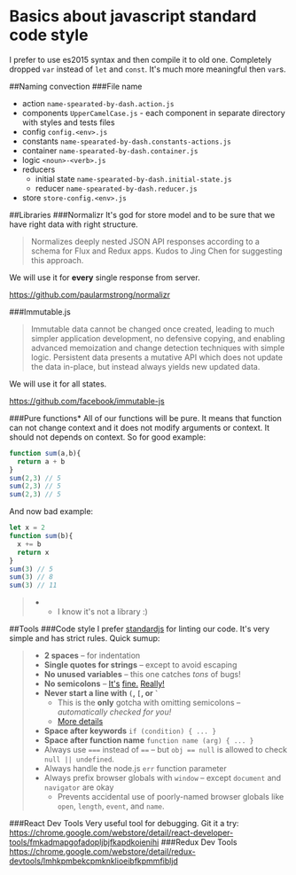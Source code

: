 # Basics about javascript standard code style
I prefer to use es2015 syntax and then compile it to old one. Completely dropped `var` instead of `let` and `const`. It's much more meaningful then `var`s.

##Naming convection
###File name
* action `name-spearated-by-dash.action.js`
* components `UpperCamelCase.js` - each component in separate directory with styles and tests files
* config `config.<env>.js`
* constants `name-spearated-by-dash.constants-actions.js`
* container `name-spearated-by-dash.container.js`
* logic `<noun>-<verb>.js`
* reducers 
    * initial state `name-spearated-by-dash.initial-state.js`
    * reducer `name-spearated-by-dash.reducer.js`
* store `store-config.<env>.js`


##Libraries
###Normalizr
It's god for store model and to be sure that we have right data with right structure.
>Normalizes deeply nested JSON API responses according to a schema for Flux and Redux apps.
 Kudos to Jing Chen for suggesting this approach.

We will use it for **every** single response from server. 

https://github.com/paularmstrong/normalizr
 
###Immutable.js
>Immutable data cannot be changed once created, leading to much simpler application development, no defensive copying, and enabling advanced memoization and change detection techniques with simple logic. Persistent data presents a mutative API which does not update the data in-place, but instead always yields new updated data.

We will use it for all states. 

https://github.com/facebook/immutable-js

###Pure functions*
All of our functions will be pure. It means that function can not change context and it does not modify arguments or context. It should not depends on context. So for good example:
```javascript
function sum(a,b){
  return a + b
}
sum(2,3) // 5
sum(2,3) // 5
sum(2,3) // 5
```
And now bad example: 
```javascript
let x = 2
function sum(b){
  x += b
  return x
}
sum(3) // 5
sum(3) // 8
sum(3) // 11

```
> * - I know it's not a library :) 

##Tools
###Code style 
I prefer [standardjs](http://standardjs.com/) for linting our code. It's very simple and has strict rules. 
Quick sumup:
> - **2 spaces** – for indentation
> - **Single quotes for strings** – except to avoid escaping
> - **No unused variables** – this one catches *tons* of bugs!
> - **No semicolons** – [It's][1] [fine.][2] [Really!][3]
> - **Never start a line with `(`, `[`, or `` ` ``**
>   - This is the **only** gotcha with omitting semicolons – *automatically checked for you!*
>   - [More details][4]
> - **Space after keywords** `if (condition) { ... }`
> - **Space after function name** `function name (arg) { ... }`
> - Always use `===` instead of `==` – but `obj == null` is allowed to check `null || undefined`.
> - Always handle the node.js `err` function parameter
> - Always prefix browser globals with `window` – except `document` and `navigator` are okay
>   - Prevents accidental use of poorly-named browser globals like `open`, `length`,
>     `event`, and `name`.

> [1]: http://blog.izs.me/post/2353458699/an-open-letter-to-javascript-leaders-regarding
> [2]: http://inimino.org/~inimino/blog/javascript_semicolons
> [3]: https://www.youtube.com/watch?v=gsfbh17Ax9I
> [4]: RULES.md#semicolons


###React Dev Tools
Very useful tool for debugging. Git it a try:
https://chrome.google.com/webstore/detail/react-developer-tools/fmkadmapgofadopljbjfkapdkoienihi
###Redux Dev Tools
https://chrome.google.com/webstore/detail/redux-devtools/lmhkpmbekcpmknklioeibfkpmmfibljd

